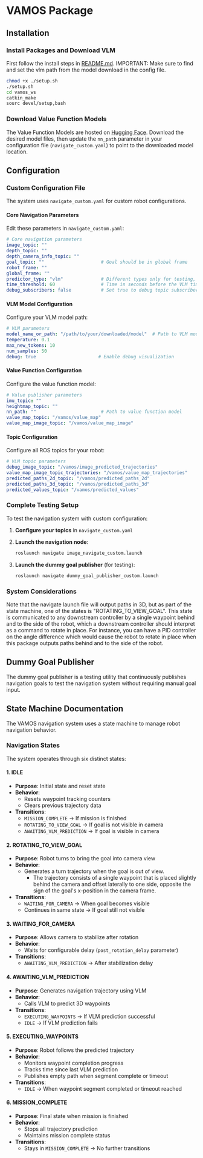 # VAMOS Package

## Installation

### Install Packages and Download VLM

First follow the install steps in [README.md](README.md).
IMPORTANT: Make sure to find and set the vlm path from the model download in the config file.

```bash
chmod +x ./setup.sh
./setup.sh
cd vamos_ws
catkin_make
sourc devel/setup,bash
```
### Download Value Function Models

The Value Function Models are hosted on [Hugging Face](https://huggingface.co/collections/mateoguaman/vamos-a-hierarchical-vision-language-action-model-for-capab). 
Download the desired model files, then update the `nn_path` parameter in your configuration file (`navigate_custom.yaml`) to point to the downloaded model location.

## Configuration

### Custom Configuration File

The system uses `navigate_custom.yaml` for custom robot configurations.

#### Core Navigation Parameters

Edit these parameters in `navigate_custom.yaml`:

```yaml
# Core navigation parameters
image_topic: ""
depth_topic: ""
depth_camera_info_topic: ""
goal_topic: ""                     # Goal should be in global frame
robot_frame: ""
global_frame: ""
predictor_type: "vlm"              # Different types only for testing, always use vlm
time_threshold: 60                 # Time in seconds before the VLM times out and replans
debug_subscribers: false           # Set true to debug topic subscribers
```

#### VLM Model Configuration

Configure your VLM model path:

```yaml
# VLM parameters
model_name_or_path: "/path/to/your/downloaded/model"  # Path to VLM model
temperature: 0.1
max_new_tokens: 10
num_samples: 50
debug: true                       # Enable debug visualization
```

#### Value Function Configuration

Configure the value function model:

```yaml
# Value publisher parameters
imu_topic: ""
heightmap_topic: ""
nn_path: ""                        # Path to value function model
value_map_topic: "/vamos/value_map"
value_map_image_topic: "/vamos/value_map_image"
```

#### Topic Configuration

Configure all ROS topics for your robot:

```yaml
# VLM topic parameters
debug_image_topic: "/vamos/image_predicted_trajectories"
value_map_image_topic_trajectories: "/vamos/value_map_trajectories"
predicted_paths_2d_topic: "/vamos/predicted_paths_2d"
predicted_paths_3d_topic: "/vamos/predicted_paths_3d"
predicted_values_topic: "/vamos/predicted_values"
```

### Complete Testing Setup

To test the navigation system with custom configuration:

1. **Configure your topics** in `navigate_custom.yaml`

2. **Launch the navigation node**:
   ```bash
   roslaunch navigate image_navigate_custom.launch
   ```

3. **Launch the dummy goal publisher** (for testing):
   ```bash
   roslaunch navigate dummy_goal_publisher_custom.launch
   ```

### System Considerations

Note that the navigate launch file will output paths in 3D, but as part of the state machine, one of the states is "ROTATING_TO_VIEW_GOAL". This state is communicated to any downstream controller by a single waypoint behind and to the side of the robot, which a downstream controller should interpret as a command to rotate in place. For instance, you can have a PID controller on the angle difference which would cause the robot to rotate in place when this package outputs paths behind and to the side of the robot. 

## Dummy Goal Publisher

The dummy goal publisher is a testing utility that continuously publishes navigation goals to test the navigation system without requiring manual goal input.

## State Machine Documentation

The VAMOS navigation system uses a state machine to manage robot navigation behavior.

### Navigation States

The system operates through six distinct states:

#### 1. IDLE
- **Purpose**: Initial state and reset state
- **Behavior**: 
  - Resets waypoint tracking counters
  - Clears previous trajectory data
- **Transitions**:
  - `MISSION_COMPLETE` → If mission is finished
  - `ROTATING_TO_VIEW_GOAL` → If goal is not visible in camera
  - `AWAITING_VLM_PREDICTION` → If goal is visible in camera

#### 2. ROTATING_TO_VIEW_GOAL
- **Purpose**: Robot turns to bring the goal into camera view
- **Behavior**:
  - Generates a turn trajectory when the goal is out of view.
    - The trajectory consists of a single waypoint that is placed slightly behind the camera
      and offset laterally to one side, opposite the sign of the goal's x-position in the camera frame.
- **Transitions**:
  - `WAITING_FOR_CAMERA` → When goal becomes visible
  - Continues in same state → If goal still not visible

#### 3. WAITING_FOR_CAMERA
- **Purpose**: Allows camera to stabilize after rotation
- **Behavior**:
  - Waits for configurable delay (`post_rotation_delay` parameter)
- **Transitions**:
  - `AWAITING_VLM_PREDICTION` → After stabilization delay

#### 4. AWAITING_VLM_PREDICTION
- **Purpose**: Generates navigation trajectory using VLM
- **Behavior**:
  - Calls VLM to predict 3D waypoints
- **Transitions**:
  - `EXECUTING_WAYPOINTS` → If VLM prediction successful
  - `IDLE` → If VLM prediction fails

#### 5. EXECUTING_WAYPOINTS
- **Purpose**: Robot follows the predicted trajectory
- **Behavior**:
  - Monitors waypoint completion progress
  - Tracks time since last VLM prediction
  - Publishes empty path when segment complete or timeout
- **Transitions**:
  - `IDLE` → When waypoint segment completed or timeout reached

#### 6. MISSION_COMPLETE
- **Purpose**: Final state when mission is finished
- **Behavior**:
  - Stops all trajectory prediction
  - Maintains mission complete status
- **Transitions**:
  - Stays in `MISSION_COMPLETE` → No further transitions